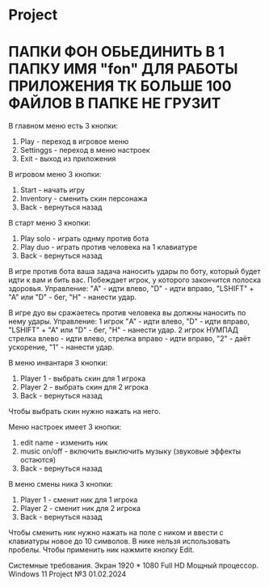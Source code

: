 # Project
# ПАПКИ ФОН ОБЬЕДИНИТЬ В 1 ПАПКУ ИМЯ "fon" ДЛЯ РАБОТЫ ПРИЛОЖЕНИЯ ТК БОЛЬШЕ 100 ФАЙЛОВ В ПАПКЕ НЕ ГРУЗИТ

В главном меню есть 3 кнопки:
1) Play - переход в игровое меню
2) Settinggs - переход в меню настроек
3) Exit - выход из приложения

В игровом меню 3 кнопки:
1) Start - начать игру
2) Inventory - сменить скин персонажа
3) Back - вернуться назад

В старт меню 3 кнопки:
1) Play solo - играть однму против бота
2) Play duo - играть против человека на 1 клавиатуре
3) Back - вернуться назад

В игре против бота ваша задача наносить удары по боту, который будет идти к вам и бить вас.
Побеждает игрок, у которого закончится полоска здоровья.
Управление: "A" - идти влево, "D" - идти вправо, "LSHIFT" + "A" или "D" - бег, "H" - нанести удар.

В игре дуо вы сражаетесь против человека вы должны наносить по нему удары.
Управление: 1 игрок "A" - идти влево, "D" - идти вправо, "LSHIFT" + "A" или "D" - бег, "H" - нанести удар.
            2 игрок НУМПАД стрелка влево - идти влево, стрелка вправо - идти вправо, "2" - даёт ускорение, "1" - нанести удар.

В меню инвантаря 3 кнопки:
1) Player 1 - выбрать скин для 1 игрока
2) Player 2 - выбрать скин для 2 игрока
3) Back - вернуться назад

Чтобы выбрать скин нужно нажать на него.

Меню настроек имеет 3 кнопки:
1) edit name - изменить ник
2) music on/off - включить выключить музыку (звуковые эффекты остаются)
3) Back - вернуться назад

В меню смены ника 3 кнопки:
1) Player 1 - сменит ник для 1 игрока
2) Player 2 - сменит ник для 2 игрока
3) Back - вернуться назад

Чтобы сменить ник нужно нажать на поле с ником и ввести с клавиатуры новое до 10 символов. В нике нельзя использовать пробелы.
Чтобы применить ник нажмите кнопку Edit.

Системные требования.
Экран 1920 * 1080 Full HD
Мощный процессор.
Windows 11
Project №3 01.02.2024
